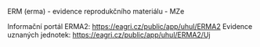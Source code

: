 

ERM (erma) - evidence reprodukčního materiálu - MZe

Informační portál ERMA2: https://eagri.cz/public/app/uhul/ERMA2
Evidence uznaných jednotek: https://eagri.cz/public/app/uhul/ERMA2/Uj